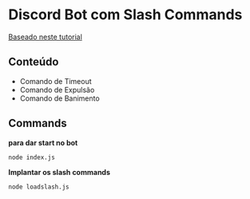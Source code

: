 # Discord Bot com Slash Commands 

 [Baseado neste tutorial](https://youtu.be/HHNLSow5p5c)

## Conteúdo

- Comando de Timeout
- Comando de Expulsão
- Comando de Banimento

## Commands
**para dar start no bot**

`node index.js`

**Implantar os slash commands**

`node loadslash.js`
